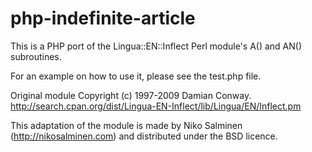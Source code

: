 php-indefinite-article
======================

This is a PHP port of the Lingua::EN::Inflect Perl module's A() and AN() subroutines.

For an example on how to use it, please see the test.php file.

Original module Copyright (c) 1997-2009 Damian Conway.
http://search.cpan.org/dist/Lingua-EN-Inflect/lib/Lingua/EN/Inflect.pm

This adaptation of the module is made by Niko Salminen (http://nikosalminen.com) and
distributed under the BSD licence.
